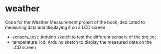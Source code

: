 weather
=======================

Code for the Weather Measurement project of the book, dedicated to measuring data and displaying it on a LCD screen

- sensors_test: Arduino sketch to test the different sensors of the project
- temperature_lcd: Arduino sketch to display the measured data on the LCD screen
